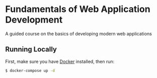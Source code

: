 # Fundamentals of Web Application Development

A guided course on the basics of developing modern web applications

## Running Locally

First, make sure you have [Docker](https://www.docker.com/) installed, then run:

```bash
$ docker-compose up -d
```
